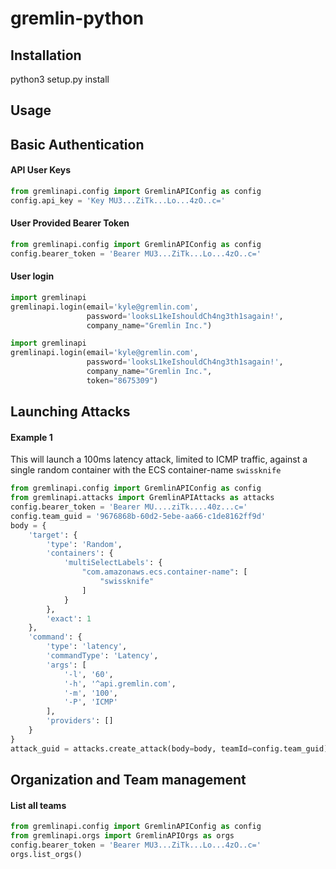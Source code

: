 # gremlin-python

## Installation

python3 setup.py install

## Usage

## Basic Authentication

#### API User Keys

```python
from gremlinapi.config import GremlinAPIConfig as config
config.api_key = 'Key MU3...ZiTk...Lo...4zO..c='
```

#### User Provided Bearer Token

```python
from gremlinapi.config import GremlinAPIConfig as config
config.bearer_token = 'Bearer MU3...ZiTk...Lo...4zO..c='
```

#### User login

```python
import gremlinapi
gremlinapi.login(email='kyle@gremlin.com',
                 password='looksL1keIshouldCh4ng3th1sagain!',
                 company_name="Gremlin Inc.")
```

```python
import gremlinapi
gremlinapi.login(email='kyle@gremlin.com',
                 password='looksL1keIshouldCh4ng3th1sagain!',
                 company_name="Gremlin Inc.",
                 token="8675309")

```

## Launching Attacks

#### Example 1

This will launch a 100ms latency attack, limited to ICMP traffic, against a single random container
with the ECS container-name `swissknife`

```python
from gremlinapi.config import GremlinAPIConfig as config
from gremlinapi.attacks import GremlinAPIAttacks as attacks
config.bearer_token = 'Bearer MU....ziTk....40z...c='
config.team_guid = '9676868b-60d2-5ebe-aa66-c1de8162ff9d'
body = {
    'target': {
        'type': 'Random',
        'containers': {
            'multiSelectLabels': {
                "com.amazonaws.ecs.container-name": [
                    "swissknife"
                ]
            }
        },
        'exact': 1
    },
    'command': {
        'type': 'latency',
        'commandType': 'Latency',
        'args': [
            '-l', '60',
            '-h', '^api.gremlin.com',
            '-m', '100',
            '-P', 'ICMP'
        ],
        'providers': []
    }
}
attack_guid = attacks.create_attack(body=body, teamId=config.team_guid)
```

## Organization and Team management

#### List all teams
```python
from gremlinapi.config import GremlinAPIConfig as config
from gremlinapi.orgs import GremlinAPIOrgs as orgs
config.bearer_token = 'Bearer MU3...ZiTk...Lo...4zO..c='
orgs.list_orgs()
```